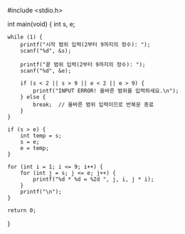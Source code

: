 #include <stdio.h>

int main(void) {
    int s, e;
    
    while (1) {
        printf("시작 범위 입력(2부터 9까지의 정수): ");
        scanf("%d", &s);
        
        printf("끝 범위 입력(2부터 9까지의 정수): ");
        scanf("%d", &e);
        
        if (s < 2 || s > 9 || e < 2 || e > 9) {
            printf("INPUT ERROR! 올바른 범위를 입력하세요.\n");
        } else {
            break;  // 올바른 범위 입력이므로 반복문 종료
        }
    }
    
    if (s > e) {
        int temp = s;
        s = e;
        e = temp;
    }
    
    for (int i = 1; i <= 9; i++) {
        for (int j = s; j <= e; j++) {
            printf("%d * %d = %2d ", j, i, j * i);
        }
        printf("\n");
    }
    
    return 0;
}
